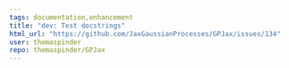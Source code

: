 ```yaml
---
tags: documentation,enhancement
title: "dev: Test docstrings"
html_url: "https://github.com/JaxGaussianProcesses/GPJax/issues/134"
user: thomaspinder
repo: thomaspinder/GPJax
---
```


